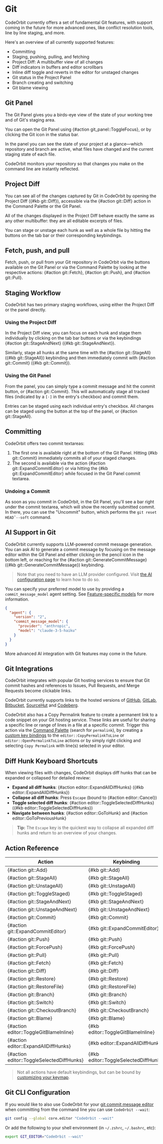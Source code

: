 # Git

CodeOrbit currently offers a set of fundamental Git features, with support coming in the future for more advanced ones, like conflict resolution tools, line by line staging, and more.

Here's an overview of all currently supported features:

- Committing
- Staging, pushing, pulling, and fetching
- Project Diff: A multibuffer view of all changes
- Diff indicators in buffers and editor scrollbars
- Inline diff toggle and reverts in the editor for unstaged changes
- Git status in the Project Panel
- Branch creating and switching
- Git blame viewing

## Git Panel

The Git Panel gives you a birds-eye view of the state of your working tree and of Git's staging area.

You can open the Git Panel using {#action git_panel::ToggleFocus}, or by clicking the Git icon in the status bar.

In the panel you can see the state of your project at a glance—which repository and branch are active, what files have changed and the current staging state of each file.

CodeOrbit monitors your repository so that changes you make on the command line are instantly reflected.

## Project Diff

You can see all of the changes captured by Git in CodeOrbit by opening the Project Diff ({#kb git::Diff}), accessible via the {#action git::Diff} action in the Command Palette or the Git Panel.

All of the changes displayed in the Project Diff behave exactly the same as any other multibuffer: they are all editable excerpts of files.

You can stage or unstage each hunk as well as a whole file by hitting the buttons on the tab bar or their corresponding keybindings.

<!-- Add media -->

## Fetch, push, and pull

Fetch, push, or pull from your Git repository in CodeOrbit via the buttons available on the Git Panel or via the Command Palette by looking at the respective actions: {#action git::Fetch}, {#action git::Push}, and {#action git::Pull}.

## Staging Workflow

CodeOrbit has two primary staging workflows, using either the Project Diff or the panel directly.

### Using the Project Diff

In the Project Diff view, you can focus on each hunk and stage them individually by clicking on the tab bar buttons or via the keybindings {#action git::StageAndNext} ({#kb git::StageAndNext}).

Similarly, stage all hunks at the same time with the {#action git::StageAll} ({#kb git::StageAll}) keybinding and then immediately commit with {#action git::Commit} ({#kb git::Commit}).

### Using the Git Panel

From the panel, you can simply type a commit message and hit the commit button, or {#action git::Commit}. This will automatically stage all tracked files (indicated by a `[·]` in the entry's checkbox) and commit them.

<!-- Show a set of changes with default staged -->

Entries can be staged using each individual entry's checkbox. All changes can be staged using the button at the top of the panel, or {#action git::StageAll}.

<!-- Add media -->

## Committing

CodeOrbit offers two commit textareas:

1. The first one is available right at the bottom of the Git Panel. Hitting {#kb git::Commit} immediately commits all of your staged changes.
2. The second is available via the action {#action git::ExpandCommitEditor} or via hitting the {#kb git::ExpandCommitEditor} while focused in the Git Panel commit textarea.

### Undoing a Commit

As soon as you commit in CodeOrbit, in the Git Panel, you'll see a bar right under the commit textarea, which will show the recently submitted commit.
In there, you can use the "Uncommit" button, which performs the `git reset HEADˆ--soft` command.

## AI Support in Git

CodeOrbit currently supports LLM-powered commit message generation.
You can ask AI to generate a commit message by focusing on the message editor within the Git Panel and either clicking on the pencil icon in the bottom left, or reaching for the {#action git::GenerateCommitMessage} ({#kb git::GenerateCommitMessage}) keybinding.

> Note that you need to have an LLM provider configured. Visit [the AI configuration page](./ai/configuration.md) to learn how to do so.

You can specify your preferred model to use by providing a `commit_message_model` agent setting. See [Feature-specific models](./ai/configuration.md#feature-specific-models) for more information.

```json
{
  "agent": {
    "version": "2",
    "commit_message_model": {
      "provider": "anthropic",
      "model": "claude-3-5-haiku"
    }
  }
}
```

<!-- Add media -->

More advanced AI integration with Git features may come in the future.

## Git Integrations

CodeOrbit integrates with popular Git hosting services to ensure that Git commit hashes and references to Issues, Pull Requests, and Merge Requests become clickable links.

CodeOrbit currently supports links to the hosted versions of
[GitHub](https://github.com),
[GitLab](https://gitlab.com),
[Bitbucket](https://bitbucket.org),
[SourceHut](https://sr.ht) and
[Codeberg](https://codeberg.org).

CodeOrbit also has a Copy Permalink feature to create a permanent link to a code snippet on your Git hosting service.
These links are useful for sharing a specific line or range of lines in a file at a specific commit.
Trigger this action via the [Command Palette](./getting-started.md#command-palette) (search for `permalink`),
by creating a [custom key bindings](key-bindings.md#custom-key-bindings) to the
`editor::CopyPermalinkToLine` or `editor::OpenPermalinkToLine` actions
or by simply right clicking and selecting `Copy Permalink` with line(s) selected in your editor.

## Diff Hunk Keyboard Shortcuts

When viewing files with changes, CodeOrbit displays diff hunks that can be expanded or collapsed for detailed review:

- **Expand all diff hunks**: {#action editor::ExpandAllDiffHunks} ({#kb editor::ExpandAllDiffHunks})
- **Collapse all diff hunks**: Press `Escape` (bound to {#action editor::Cancel})
- **Toggle selected diff hunks**: {#action editor::ToggleSelectedDiffHunks} ({#kb editor::ToggleSelectedDiffHunks})
- **Navigate between hunks**: {#action editor::GoToHunk} and {#action editor::GoToPreviousHunk}

> **Tip:** The `Escape` key is the quickest way to collapse all expanded diff hunks and return to an overview of your changes.

## Action Reference

| Action                                    | Keybinding                            |
| ----------------------------------------- | ------------------------------------- |
| {#action git::Add}                        | {#kb git::Add}                        |
| {#action git::StageAll}                   | {#kb git::StageAll}                   |
| {#action git::UnstageAll}                 | {#kb git::UnstageAll}                 |
| {#action git::ToggleStaged}               | {#kb git::ToggleStaged}               |
| {#action git::StageAndNext}               | {#kb git::StageAndNext}               |
| {#action git::UnstageAndNext}             | {#kb git::UnstageAndNext}             |
| {#action git::Commit}                     | {#kb git::Commit}                     |
| {#action git::ExpandCommitEditor}         | {#kb git::ExpandCommitEditor}         |
| {#action git::Push}                       | {#kb git::Push}                       |
| {#action git::ForcePush}                  | {#kb git::ForcePush}                  |
| {#action git::Pull}                       | {#kb git::Pull}                       |
| {#action git::Fetch}                      | {#kb git::Fetch}                      |
| {#action git::Diff}                       | {#kb git::Diff}                       |
| {#action git::Restore}                    | {#kb git::Restore}                    |
| {#action git::RestoreFile}                | {#kb git::RestoreFile}                |
| {#action git::Branch}                     | {#kb git::Branch}                     |
| {#action git::Switch}                     | {#kb git::Switch}                     |
| {#action git::CheckoutBranch}             | {#kb git::CheckoutBranch}             |
| {#action git::Blame}                      | {#kb git::Blame}                      |
| {#action editor::ToggleGitBlameInline}    | {#kb editor::ToggleGitBlameInline}    |
| {#action editor::ExpandAllDiffHunks}      | {#kb editor::ExpandAllDiffHunks}      |
| {#action editor::ToggleSelectedDiffHunks} | {#kb editor::ToggleSelectedDiffHunks} |

> Not all actions have default keybindings, but can be bound by [customizing your keymap](./key-bindings.md#user-keymaps).

## Git CLI Configuration

If you would like to also use CodeOrbit for your [git commit message editor](https://git-scm.com/book/en/v2/Customizing-Git-Git-Configuration#_core_editor) when committing from the command line you can use `CodeOrbit --wait`:

```sh
git config --global core.editor "CodeOrbit --wait"
```

Or add the following to your shell environment (in `~/.zshrc`, `~/.bashrc`, etc):

```sh
export GIT_EDITOR="CodeOrbit --wait"
```
